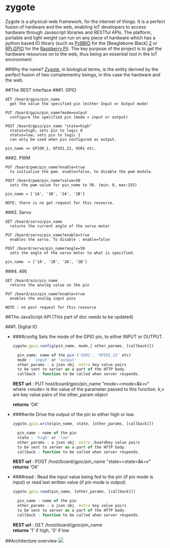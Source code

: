 zygote
======

Zygote is a physical-web framework, for the internet of things. It is a perfect fusion of hardware and the web, enabling IoT developers to access hardware through Javascript libraries and RESTful APIs. The platform, portable and light weight can run on any piece of hardware which has a python based IO library (such as [PyBBIO][1] for the [Beaglebone Black] [2] or [RPi.GPIO][3] for the [Raspberry Pi][4]). The key purpose of the project is to get the hardware resources on to the web, thus being an essential tool in the IoT environment.

[1]: http://github.com/alexanderhiam/PyBBIO
[2]: http://beagleboard.org/black
[3]: https://pypi.python.org/pypi/RPi.GPIO
[4]: http://www.raspberrypi.org/

##Why the name?
[Zygote][5], in biological terms, is the entity derived by the perfect fusion of two complementry beings, in this case the hardware and the web.

[5]: http://en.wikipedia.org/wiki/Zygote


##The REST interface
###1. GPIO
```
GET /board/gpio/pin_name
  get the value the specified pin (either Input or Output mode)
  
PUT /board/gpio/pin_name?mode=output
  configure the specified pin (mode = input or output)
  
POST /board/gpio/pin_name "state=high"
  status=high; sets pin to logic 0
  status=low; sets pin to logic 1
  can only be used when pin configured as output.
  
pin_name => GPIO0_1, GPIO1_22, USR1 etc.
```
###2. PWM
```
PUT /board/pwm/pin_name?enable=true
  to initialize the pwm. enable=false, to disable the pwm module.
  
POST /board/pwm/pin_name?value=50
  sets the pwm value for pin_name to 50. (min: 0, max:255)
  
pin_name = ['1A', '1B', '2A', '2B']

NOTE: there is no get request for this resource.
```

###3. Servo
```
GET /board/servo/pin_name
  returns the current angle of the servo motor

PUT /board/servo/pin_name?enable=true
  enables the servo. To disable : enable=false

POST /board/servo/pin_name?angle=50
  sets the angle of the servo motor to what is specified.
  
pin_name  = ['1A', '1B', '2A', '2B']
```

###4. AIN
```
GET /board/ain/pin_name
  returns the analog value on the pin
  
PUT /board/ain/pin_name?enable=true
  enables the analog input pins
  
NOTE : no post request for this resource
```

##The JavaScript API
(This part of doc needs to be updated)

###1. Digital IO

* ####config
  Sets the mode of the GPIO pin, to either INPUT or OUTPUT.
  ```javascript
  zygote.gpio.config(pin_name, mode,[ other_params, [callback]])
  
    pin_name: name of the pin ('USR1', 'GPIO1_22' etc)
    mode : 'input' or 'output'
    other_params : a json obj. extra key value pairs 
    to be sent to server as a part of the HTTP body.
    callback : function to be called when server responds.
  ```
    **REST url** : PUT host/board/gpio/pin_name  "mode=\<mode>&k=v" <br>
    where \<mode> is the value of the parameter passed to this function.
    k,v are key value pairs of the other_param object
        
    **returns** 'OK'


* ####write 
  Drive the output of the pin to either high or low.
  ```javascript
  zygote.gpio.write(pin_name, state, [other_params, [callback]])
  
    pin_name : name of the pin
    state : 'high' or 'low'
    other_params : a json obj. extra /boardkey value pairs 
    to be sent to server as a part of the HTTP body.
    callback : function to be called when server responds.
  ```
    **REST url** : POST /host/board/gpio/pin_name "state=\<state>&k=v" <br>
    **returns** 'OK'
  
  
* ####read : 
  Read the input value being fed to the pin (if pin mode is input)
                  or read last written value (if pin mode is output)
  ```javascript
  zygote.gpio.read(pin_name, [other_params, [callback]])
  
    pin_name : name of the pin
    other_params : a json obj. extra key value pairs 
    to be sent to server as a part of the HTTP body.
    callback : function to be called when server responds.
  ```
    **REST url** : GET /host/board/gpio/pin_name <br>
    **returns** '1' if high, '0' if low
  
  
##Architecture overview
![](https://raw.githubusercontent.com/wiki/kres/zygote/zygote-architecture.png)
